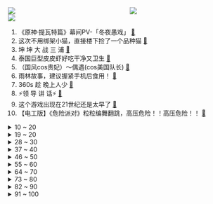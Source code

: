 <div >
	<a style="float:left;width:55%;" href = "https://github.com/anuraghazra/github-readme-stats">
	 <img src = "https://github-readme-stats.vercel.app/api?username=iuuuuuaena&theme=buefy&show_icons=true"/>
	</a>
	<a  style="float:right;width:45%" href = "https://github.com/anuraghazra/github-readme-stats">
	 <img  src="https://github-readme-stats.vercel.app/api/top-langs/?username=anuraghazra&layout=compact"/>
	</a>
	</div>

[![](https://img.shields.io/badge/jxd-@jxdgogogo.xyz-yellowgreen.svg)](https://www.jxdgogogo.xyz)<br>
1. 《原神·提瓦特篇》幕间PV-「冬夜愚戏」 [:link:](//www.bilibili.com/video/BV1mB4y1e7Lh) <br>
2. 这次不用绑架小猫，直接楼下捡了一个品种猫 [:link:](//www.bilibili.com/video/BV11V4y1n7xY) <br>
3. 坤 坤 大 战 三 浦 [:link:](//www.bilibili.com/video/BV1p94y197jR) <br>
4. 泰国巨型皮皮虾好吃干净又卫生 [:link:](//www.bilibili.com/video/BV1fa411D7U6) <br>
5. （国风cos贵妃）～偶遇(cos美国队长) [:link:](//www.bilibili.com/video/BV18r4y1u7zJ) <br>
6. 雨林故事，建议握紧手机后食用！ [:link:](//www.bilibili.com/video/BV1D34y1n7Bw) <br>
7. 360s 趁  晚上人少 [:link:](//www.bilibili.com/video/BV1RT411E7mF) <br>
8. ⚡领 导 讲 话⚡ [:link:](//www.bilibili.com/video/BV1La41197wZ) <br>
9. 这个游戏出现在21世纪还是太早了 [:link:](//www.bilibili.com/video/BV1cW4y1m7Du) <br>
10. 【电工版】《危险派对》粒粒编舞翻跳，高压危险！！高压危险！！ [:link:](//www.bilibili.com/video/BV1ur4y1E7H8) <br>
<details>
<summary>10 ~ 20</summary>

11. 我的世界大佬级主播离世....我希望你们知道他... [:link:](//www.bilibili.com/video/BV14B4y1e7gg) <br>
12. 谋 权 篡 位（番外篇①） [:link:](//www.bilibili.com/video/BV1aG411W7zm) <br>
13. 可能随手一扔，就是“我们”的一生。 [:link:](//www.bilibili.com/video/BV1KS4y1H7Tp) <br>
14. 鸡 腿 天 花 板 [:link:](//www.bilibili.com/video/BV1ue4y1R7ux) <br>
15. 【全程高能】《最伟大的郎朗上头》？！太离谱了！ [:link:](//www.bilibili.com/video/BV1CT411g7YH) <br>
16. 我承认我很急！我急着去至冬开会！！ [:link:](//www.bilibili.com/video/BV1qf4y1d7NK) <br>
17. 【最伟大的作品】音画同步率高达99.99999% [:link:](//www.bilibili.com/video/BV1DZ4y1a7fD) <br>
18. 碳水杀手：这鸡蛋饼有点离谱了... [:link:](//www.bilibili.com/video/BV1pt4y147w9) <br>
19. 柯基的“断尾“，应该禁止了！ [:link:](//www.bilibili.com/video/BV1F34y1W7VM) <br>
</details>
<details>
<summary>19 ~ 20</summary>

20. 【Luca Kaneshiro Cover】フォニイ (phony) [:link:](//www.bilibili.com/video/BV1te4y1R7Av) <br>
21. 守规矩的人最受欺负 [:link:](//www.bilibili.com/video/BV173411c754) <br>
22. 你们愚人众长那么好看干什么，我真的没钱啦 [:link:](//www.bilibili.com/video/BV1cN4y1u7Vs) <br>
23. 老爸的自信，其实来源于老妈对他的爱。 [:link:](//www.bilibili.com/video/BV16N4y1M7ND) <br>
24. 眼 睛 大 也 不 错 [:link:](//www.bilibili.com/video/BV1P3411c7hh) <br>
25. 算你厉害 [:link:](//www.bilibili.com/video/BV1L34y1H7gq) <br>
26. 【才浅X范十三】剑客与铸剑师终极联动！燃烧的心灵！浪漫的青春！ [:link:](//www.bilibili.com/video/BV1HN4y1M7Lg) <br>
27. 《第1829-1830个星星小人》爷爷的猫和狗 [:link:](//www.bilibili.com/video/BV1FB4y1v7vj) <br>
28. 【说唱】我去了一家酒馆，没想到… [:link:](//www.bilibili.com/video/BV1CB4y1e7AK) <br>
</details>
<details>
<summary>28 ~ 30</summary>

29. 每多一个人知道这个炸鸡粉，世上就少一家炸鸡店！ [:link:](//www.bilibili.com/video/BV1oB4y1e7xr) <br>
30. 扬子鳄的一天 [:link:](//www.bilibili.com/video/BV13e4y1R7AV) <br>
31. 【俄罗斯街拍P11】眼神即是故事 | Semkavkvadrate [:link:](//www.bilibili.com/video/BV1HV4y1n74a) <br>
32. 《 跟 风 椰 子 油 》 [:link:](//www.bilibili.com/video/BV1TG411s7Cg) <br>
33. 把一整只鸡肉全拆光，只啃骨头也贼香！ [:link:](//www.bilibili.com/video/BV1at4y1b7V7) <br>
34. [搬运自油管] SilverTatsu 俄语配音版 幕间PV-「冬夜愚戏」 [:link:](//www.bilibili.com/video/BV1AT411J71L) <br>
35. 手绘226张！哇酷哇酷 [:link:](//www.bilibili.com/video/BV18a411n7AY) <br>
36. 【时代少年团】《时代夏令营》未播花絮01 [:link:](//www.bilibili.com/video/BV1TW4y1m7Si) <br>
37. 《灰色轨迹》+《大地》-beyond [:link:](//www.bilibili.com/video/BV1HW4y1S7cz) <br>
</details>
<details>
<summary>37 ~ 40</summary>

38. 课 堂 请 勿 对 对 子【全新季】！！！ [:link:](//www.bilibili.com/video/BV1sW4y1U7au) <br>
39. 第二回：面果工匠显神通毫无保留，义父侯师开眼界赞不绝口 [:link:](//www.bilibili.com/video/BV1CW4y1U7hx) <br>
40. ⚡️离谱！华语乐坛《最伟大的作品》！⚡️ [:link:](//www.bilibili.com/video/BV1hT411g7po) <br>
41. 雪 王 摇 摇 乐 [:link:](//www.bilibili.com/video/BV1mv4y1T7cD) <br>
42. 当搞笑女第一次尝试可爱宅舞..... [:link:](//www.bilibili.com/video/BV16Z4y1Y7qp) <br>
43. ⚡ 最 逆 天 的 作 品 ⚡ [:link:](//www.bilibili.com/video/BV1d34y1p7qS) <br>
44. 糖 逗 人 [:link:](//www.bilibili.com/video/BV1G34y1H7QZ) <br>
45. 【原神】提瓦特篇·幕间PV-「众愚吃席」「冬夜愚戏」 [:link:](//www.bilibili.com/video/BV1mT411g7kN) <br>
46. 【翻唱】Shadow of the Sun - Max Elto [:link:](//www.bilibili.com/video/BV1ZG411W7qg) <br>
</details>
<details>
<summary>46 ~ 50</summary>

47. 扬子鳄：555，今天的田螺好硬…… [:link:](//www.bilibili.com/video/BV15S4y1J7iF) <br>
48. 《  菇  勇  者  》 [:link:](//www.bilibili.com/video/BV1AY4y177m1) <br>
49. 《小陈总之b站十万奖牌开箱》 [:link:](//www.bilibili.com/video/BV1ES4y1J7UX) <br>
50. 主人，原谅我的失控 [:link:](//www.bilibili.com/video/BV1wa411Q7N6) <br>
51. 全是帅哥！久违的不心动挑战来了！ [:link:](//www.bilibili.com/video/BV1aW4y1U7Z8) <br>
52. 把智商开发到极致，这才是MC的真正玩法！ [:link:](//www.bilibili.com/video/BV1iN4y1u7ga) <br>
53. 这才是《最伟大的作品》新版MV！！！【周星驰/周杰伦】 [:link:](//www.bilibili.com/video/BV1jt4y147PY) <br>
54. 教你得到一杯满怒气柠檬茶 [:link:](//www.bilibili.com/video/BV1W94y197E4) <br>
55. 【半佛】不要把房子的价值当成自己的。 [:link:](//www.bilibili.com/video/BV1RY4y1E7MJ) <br>
</details>
<details>
<summary>55 ~ 60</summary>

56. 至此，十一位愚人众执行官全部登场 [:link:](//www.bilibili.com/video/BV1cG411s7ak) <br>
57. 刘一肘 春水锅贴    厨子探店¥143 [:link:](//www.bilibili.com/video/BV1iN4y1M7nf) <br>
58. 当高考生帮英国高中生写数学 [:link:](//www.bilibili.com/video/BV1j94y197Ww) <br>
59. 你知道为什么市面上购买不到军用压缩饼干吗？ [:link:](//www.bilibili.com/video/BV1L94y197m7) <br>
60. 教你一个坏招 但起码有用 [:link:](//www.bilibili.com/video/BV1xN4y1u7Vf) <br>
61. 我 真 可 爱 [:link:](//www.bilibili.com/video/BV13W4y1S7Sx) <br>
62. 《你不李姐 姐不理你》 [:link:](//www.bilibili.com/video/BV11B4y1e7uC) <br>
63. 没人能笑着从这个故事里走出来！！ [:link:](//www.bilibili.com/video/BV1Wa411n7Bh) <br>
64. 老奶奶送完雪糕，潇洒一脚油门离去 [:link:](//www.bilibili.com/video/BV13W4y1S7UQ) <br>
</details>
<details>
<summary>64 ~ 70</summary>

65. 【沙雕说唱】听说rapper从来不听周杰伦，更不会听《最伟大的作品》，更不会翻唱周杰伦经典歌曲串烧 [:link:](//www.bilibili.com/video/BV1at4y1b7Rj) <br>
66. 三个星期实现了《锦鲤玉扇》的开扇动画，第一次画会动的水。 [:link:](//www.bilibili.com/video/BV19Y4y1E7zE) <br>
67. 敌人：别拔我弹匣了呜呜呜！！！ [:link:](//www.bilibili.com/video/BV1oV4y1J73Y) <br>
68. 原神新PV全员谜语人？逐帧分析鸭鸭你翻译翻译！ [:link:](//www.bilibili.com/video/BV1EW4y1S7eQ) <br>
69. 当你有一些手欠的艺术家朋友 [:link:](//www.bilibili.com/video/BV1ET411g7xU) <br>
70. 极限爆改！双路3090Ti饮水机电脑！千瓦级功耗游戏烧水两不误！【科技达B站限定抽奖】 [:link:](//www.bilibili.com/video/BV1o94y1X71N) <br>
71. 挑战周杰伦的绝活？传说中的三键成曲！！！ [:link:](//www.bilibili.com/video/BV1VY4y1J7oX) <br>
72. [试听]hanser首张个人专辑《一抹憨色》 [:link:](//www.bilibili.com/video/BV1Ct4y1b7oi) <br>
73. 我不小心闯到了异世界！！ [:link:](//www.bilibili.com/video/BV1cV4y1H7xr) <br>
</details>
<details>
<summary>73 ~ 80</summary>

74. 【三国杀X京剧】这一封书信来得巧！国潮京剧《新定军山》致敬经典 [:link:](//www.bilibili.com/video/BV1ka411D7wc) <br>
75. 嘎子，再偷下去就真的不礼貌了！！！ [:link:](//www.bilibili.com/video/BV1UB4y1H7nN) <br>
76. 【翻唱】树叶 - 我不配 [:link:](//www.bilibili.com/video/BV1yB4y1h7Sw) <br>
77. 《Celebrity》iu-A调220707+简谱 [:link:](//www.bilibili.com/video/BV1Tv4y1M7Jv) <br>
78. 《 卧 龙 凤 雏 》 [:link:](//www.bilibili.com/video/BV13W4y1S718) <br>
79. “我也不知道什么是爱，就是那段时间和你在一起都会偷偷的笑。” [:link:](//www.bilibili.com/video/BV1rB4y1h7N1) <br>
80. 男友为了搞定未来岳父不惜掏空钱包 [:link:](//www.bilibili.com/video/BV1a3411c7G6) <br>
81. 这只狗八岁了？快挂了吧！？？？ [:link:](//www.bilibili.com/video/BV1M94y197Jg) <br>
82. 网友们送的东西有点太夸张了吧……小孩子用不上吧？ [:link:](//www.bilibili.com/video/BV1iV4y1n7q6) <br>
</details>
<details>
<summary>82 ~ 90</summary>

83. “走得远比走得快重要”，这是一句受伤后才懂得的话。 [:link:](//www.bilibili.com/video/BV1UB4y1i79a) <br>
84. 【原神剧场】星光璀璨！最佳主角竟然是……？ [:link:](//www.bilibili.com/video/BV1qU4y1D7Ch) <br>
85. 【鉴定热门】男孩子的智力和父亲没有一点关系？蟑螂没了头还能活7天？ [:link:](//www.bilibili.com/video/BV1994y1X7Ya) <br>
86. 江苏惊现“半边天”，这天空是没加载出来吗，网友：卡bug了 [:link:](//www.bilibili.com/video/BV1DB4y1H7Ku) <br>
87. 【最伟大的作品 | 官方MV 】周杰伦 化身时空旅人与艺术家们相遇 [:link:](//www.bilibili.com/video/BV1ua411p7iA) <br>
88. （爆汁鸡翅虾滑）一道厨房小白不能错过的美食！ [:link:](//www.bilibili.com/video/BV13Y4y1779K) <br>
89. 【许嵩】X【天谕手游】盟友主题曲《天知道》 [:link:](//www.bilibili.com/video/BV1Wr4y1E7wR) <br>
90. 《 这 暑 假 ！不 放 也 罢 ！！！》 [:link:](//www.bilibili.com/video/BV1Za411D7P5) <br>
91. 热血紫罗兰！宁艺卓新曲《Girls》舞台4K直拍 [:link:](//www.bilibili.com/video/BV1pe4y1R7YS) <br>
</details>
<details>
<summary>91 ~ 100</summary>

92. 友情提示：本期视频仅是一个友情提示 [:link:](//www.bilibili.com/video/BV1Qr4y177SR) <br>
93. 《他很菜 但他好有礼貌》 [:link:](//www.bilibili.com/video/BV1DV4y1n7xU) <br>
94. 【师生对线】表弟升学了，得教下他上课打游戏的一些常识 [:link:](//www.bilibili.com/video/BV1df4y1d75o) <br>
95. 最 伟 大 的 歌 姬 [:link:](//www.bilibili.com/video/BV1Xf4y1d7hA) <br>
96. 大堂经理和老板司机的恩怨 [:link:](//www.bilibili.com/video/BV16f4y1d78F) <br>
97. 捡了只保护动物 [:link:](//www.bilibili.com/video/BV1394y1974U) <br>
98. 【原神】旅行者，没想到你这么受欢迎？ [:link:](//www.bilibili.com/video/BV1Lr4y1E7Ga) <br>
99. 【百代成史】华夏五千年，是历史也是现在丨《百战成诗》填翻 [:link:](//www.bilibili.com/video/BV16e4y1R7Gc) <br>
100. 国外专业音乐人如何评价周杰伦《最伟大的作品》？ [:link:](//www.bilibili.com/video/BV1oV4y1J7k3) <br>
</details>
